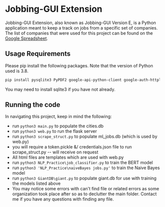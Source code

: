 # Jobbing-GUI Extension

Jobbing-GUI Extension, also known as Jobbing-GUI Version E, is a Python application meant to keep a track on jobs from a specific set of companies. The list of companies that were used for this project can be found on the [Google Spreadsheet](https://docs.google.com/spreadsheets/d/1057brcM4eALpCzIQWLOM3C6mvXfoAGp8n8XnYJFzbTc/).

<!-- ## Installation

A public version of this project has not yet been released, but if you wish, you may clone this repository, and start keeping track of jobs by running main.py like so:

```bash
python3.8 main.py
```

This will take approximately 1 minute to gather all of the data.

The web and desktop interfaces will be available soon. -->

## Usage Requirements

Please pip install the following packages. Note that the version of Python used is 3.8.

```bash
pip install pysqlite3 PyPDF2 google-api-python-client google-auth-httplib2 google-auth-oauthlib selenium bs4 flask flask_restful flask_sqlalchemy
```

You may need to install sqlite3 if you have not already.

## Running the code

In navigating this project, keep in mind the following:
* run ```python3 main.py``` to populate the cities.db
* run ```python3 web.py``` to run the flask server
* run ```python3 scrape_struct.py``` to populate ml_jobs.db (which is used by web.py)
* you will require a token.pickle &/ credentials.json file to run scrape_struct.py -- will receive on request
* All html files are templates which are used with web.py
* run ```python3 NLP_Practice\job_classifier.py``` to train the BERT model
* run ```python3 'NLP_Practice\naiveBayes jobs.py'``` to train the Naive Bayes model
* run ```python3 GiantDB\giant.py``` to populate giant.db for use with training the models listed above
* You may notice some errors with can't find file or related errors as some organization took place after so as to declutter the main folder. Contact me if you have any questions with finding any file.
